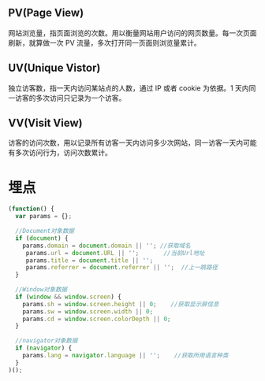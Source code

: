 ## PV(Page View)
网站浏览量，指页面浏览的次数。用以衡量网站用户访问的网页数量。每一次页面刷新，就算做一次 PV 流量，多次打开同一页面则浏览量累计。

## UV(Unique Vistor)
独立访客数，指一天内访问某站点的人数，通过 IP 或者 cookie 为依据。1 天内同一访客的多次访问只记录为一个访客。

## VV(Visit View)
访客的访问次数，用以记录所有访客一天内访问多少次网站，同一访客一天内可能有多次访问行为，访问次数累计。

# 埋点
``` js
(function() {
  var params = {};
  
  //Document对象数据
  if (document) {
    params.domain = document.domain || ''; //获取域名
	 params.url = document.URL || '';       //当前Url地址
	 params.title = document.title || '';
	 params.referrer = document.referrer || '';  //上一跳路径
  }
  
  //Window对象数据
  if (window && window.screen) {
    params.sh = window.screen.height || 0;    //获取显示屏信息
    params.sw = window.screen.width || 0;
    params.cd = window.screen.colorDepth || 0;
  }
  
  //navigator对象数据
  if (navigator) {
    params.lang = navigator.language || '';    //获取所用语言种类
  }
)();
```